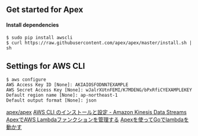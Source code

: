 ## Get started for Apex

#### Install dependencies

```
$ sudo pip install awscli
$ curl https://raw.githubusercontent.com/apex/apex/master/install.sh | sh
```

## Settings for AWS CLI

```
$ aws configure
AWS Access Key ID [None]: AKIAIOSFODNN7EXAMPLE
AWS Secret Access Key [None]: wJalrXUtnFEMI/K7MDENG/bPxRfiCYEXAMPLEKEY
Default region name [None]: ap-northeast-1
Default output format [None]: json
```

[apex/apex](https://github.com/apex/apex)
[AWS CLI のインストールと設定 - Amazon Kinesis Data Streams](https://docs.aws.amazon.com/ja_jp/streams/latest/dev/kinesis-tutorial-cli-installation.html)
[ApexでAWS Lambdaファンクションを管理する](https://dev.classmethod.jp/cloud/aws/how-to-manage-aws-lambda-functions-with-apex/)
[Apexを使ってGoでlambdaを動かす](https://qiita.com/dora56/items/b3acb3f4e45e68dce6a8)
